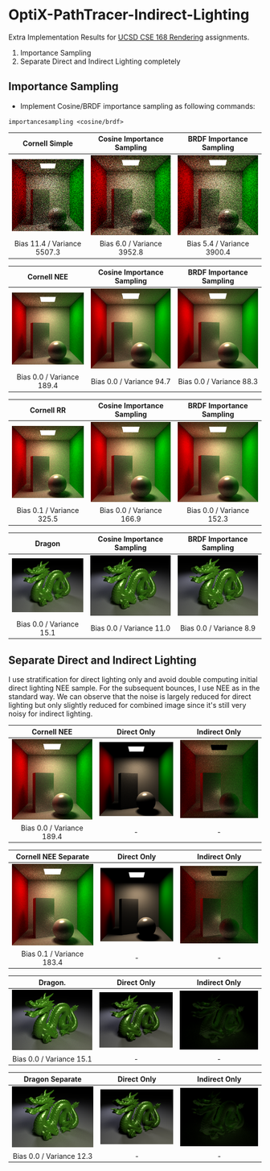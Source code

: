 # OptiX-PathTracer-Indirect-Lighting
Extra Implementation Results for [UCSD CSE 168 Rendering](http://cseweb.ucsd.edu/~viscomp/classes/cse168/sp20/168.html) assignments.
1. Importance Sampling
2. Separate Direct and Indirect Lighting completely

## Importance Sampling
- Implement Cosine/BRDF importance sampling as following commands:
 ```
 importancesampling <cosine/brdf>
 ```
 
Cornell Simple             | Cosine Importance Sampling | BRDF Importance Sampling
:-------------------------:|:--------------------------:|:-------------------------:
![](https://github.com/yuyingyeh/OptiX-PathTracer-Indirect-Lighting/blob/master/importancesampling/cornellSimple.png)  |  ![](https://github.com/yuyingyeh/OptiX-PathTracer-Indirect-Lighting/blob/master/importancesampling/cornellSimpleCosine.png) |  ![](https://github.com/yuyingyeh/OptiX-PathTracer-Indirect-Lighting/blob/master/importancesampling/cornellSimpleBRDF.png)
Bias 11.4 / Variance 5507.3|  Bias 6.0 / Variance 3952.8|  Bias 5.4 / Variance 3900.4

Cornell NEE                | Cosine Importance Sampling | BRDF Importance Sampling
:-------------------------:|:--------------------------:|:-------------------------:
![](https://github.com/yuyingyeh/OptiX-PathTracer-Indirect-Lighting/blob/master/importancesampling/cornellNEE.png)  |  ![](https://github.com/yuyingyeh/OptiX-PathTracer-Indirect-Lighting/blob/master/importancesampling/cornellNEECosine.png) |  ![](https://github.com/yuyingyeh/OptiX-PathTracer-Indirect-Lighting/blob/master/importancesampling/cornellNEEBRDF.png)
Bias 0.0 / Variance 189.4  |  Bias 0.0 / Variance 94.7  |  Bias 0.0 / Variance 88.3

Cornell RR                 | Cosine Importance Sampling | BRDF Importance Sampling
:-------------------------:|:--------------------------:|:-------------------------:
![](https://github.com/yuyingyeh/OptiX-PathTracer-Indirect-Lighting/blob/master/importancesampling/cornellRR.png)  |  ![](https://github.com/yuyingyeh/OptiX-PathTracer-Indirect-Lighting/blob/master/importancesampling/cornellRRCosine.png) |  ![](https://github.com/yuyingyeh/OptiX-PathTracer-Indirect-Lighting/blob/master/importancesampling/cornellRRBRDF.png)
Bias 0.1 / Variance 325.5  |  Bias 0.0 / Variance 166.9 |  Bias 0.0 / Variance 152.3

Dragon                     | Cosine Importance Sampling | BRDF Importance Sampling
:-------------------------:|:--------------------------:|:-------------------------:
![](https://github.com/yuyingyeh/OptiX-PathTracer-Indirect-Lighting/blob/master/importancesampling/dragon.png)  |  ![](https://github.com/yuyingyeh/OptiX-PathTracer-Indirect-Lighting/blob/master/importancesampling/dragonCosine.png) |  ![](https://github.com/yuyingyeh/OptiX-PathTracer-Indirect-Lighting/blob/master/importancesampling/dragonBRDF.png)
Bias 0.0 / Variance 15.1  |  Bias 0.0 / Variance 11.0   |  Bias 0.0 / Variance 8.9

## Separate Direct and Indirect Lighting
I use stratification for direct lighting only and avoid double computing initial direct lighting NEE sample. For the subsequent bounces, I use NEE as in the standard way. We can observe that the noise is largely reduced for direct lighting but only slightly reduced for combined image since it's still very noisy for indirect lighting. 

Cornell NEE                | Direct Only | Indirect Only
:-------------------------:|:--------------------------:|:-------------------------:
![](https://github.com/yuyingyeh/OptiX-PathTracer-Indirect-Lighting/blob/master/separate/cornellNEE.png)  |  ![](https://github.com/yuyingyeh/OptiX-PathTracer-Indirect-Lighting/blob/master/separate/cornellNEEDirectOnly.png) |  ![](https://github.com/yuyingyeh/OptiX-PathTracer-Indirect-Lighting/blob/master/separate/cornellNEEIndirectOnly.png)
Bias 0.0 / Variance 189.4  |  -  |  -

Cornell NEE Separate       | Direct Only | Indirect Only
:-------------------------:|:--------------------------:|:-------------------------:
![](https://github.com/yuyingyeh/OptiX-PathTracer-Indirect-Lighting/blob/master/separate/cornellNEESeparate.png)  |  ![](https://github.com/yuyingyeh/OptiX-PathTracer-Indirect-Lighting/blob/master/separate/cornellNEESeparateDirectOnly.png) |  ![](https://github.com/yuyingyeh/OptiX-PathTracer-Indirect-Lighting/blob/master/separate/cornellNEESeparateIndirectOnly.png)
Bias 0.1 / Variance 183.4  |  -  |  -

Dragon.                    | Direct Only | Indirect Only
:-------------------------:|:--------------------------:|:-------------------------:
![](https://github.com/yuyingyeh/OptiX-PathTracer-Indirect-Lighting/blob/master/separate/dragon.png)  |  ![](https://github.com/yuyingyeh/OptiX-PathTracer-Indirect-Lighting/blob/master/separate/dragonDirectOnly.png) |  ![](https://github.com/yuyingyeh/OptiX-PathTracer-Indirect-Lighting/blob/master/separate/dragonIndirectOnly.png)
Bias 0.0 / Variance 15.1  |  -  |  -

Dragon Separate            | Direct Only | Indirect Only
:-------------------------:|:--------------------------:|:-------------------------:
![](https://github.com/yuyingyeh/OptiX-PathTracer-Indirect-Lighting/blob/master/separate/dragonSeparate.png)  |  ![](https://github.com/yuyingyeh/OptiX-PathTracer-Indirect-Lighting/blob/master/separate/dragonSeparateDirectOnly.png) |  ![](https://github.com/yuyingyeh/OptiX-PathTracer-Indirect-Lighting/blob/master/separate/dragonSeparateIndirectOnly.png)
Bias 0.0 / Variance 12.3  |  -  |  -
